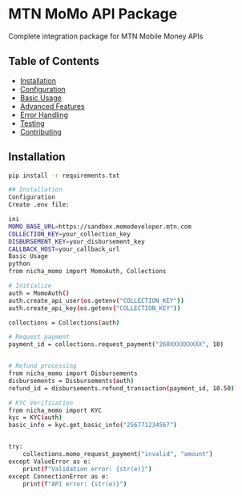 # MTN MoMo API Package

Complete integration package for MTN Mobile Money APIs

## Table of Contents
- [Installation](#installation)
- [Configuration](#configuration)
- [Basic Usage](#basic-usage)
- [Advanced Features](#advanced-features)
- [Error Handling](#error-handling)
- [Testing](#testing)
- [Contributing](#contributing)

## Installation
```bash
pip install -r requirements.txt

## Installation
Configuration
Create .env file:

ini
MOMO_BASE_URL=https://sandbox.momodeveloper.mtn.com
COLLECTION_KEY=your_collection_key
DISBURSEMENT_KEY=your_disbursement_key
CALLBACK_HOST=your_callback_url
Basic Usage
python
from nicha_momo import MomoAuth, Collections

# Initialize
auth = MomoAuth()
auth.create_api_user(os.getenv("COLLECTION_KEY"))
auth.create_api_key(os.getenv("COLLECTION_KEY"))

collections = Collections(auth)

# Request payment
payment_id = collections.request_payment("260XXXXXXXXX", 10)


# Refund processing
from nicha_momo import Disbursements
disbursements = Disbursements(auth)
refund_id = disbursements.refund_transaction(payment_id, 10.50)

# KYC Verification
from nicha_momo import KYC
kyc = KYC(auth)
basic_info = kyc.get_basic_info("256771234567")


try:
    collections.momo_request_payment("invalid", "amount")
except ValueError as e:
    print(f"Validation error: {str(e)}")
except ConnectionError as e:
    print(f"API error: {str(e)}")